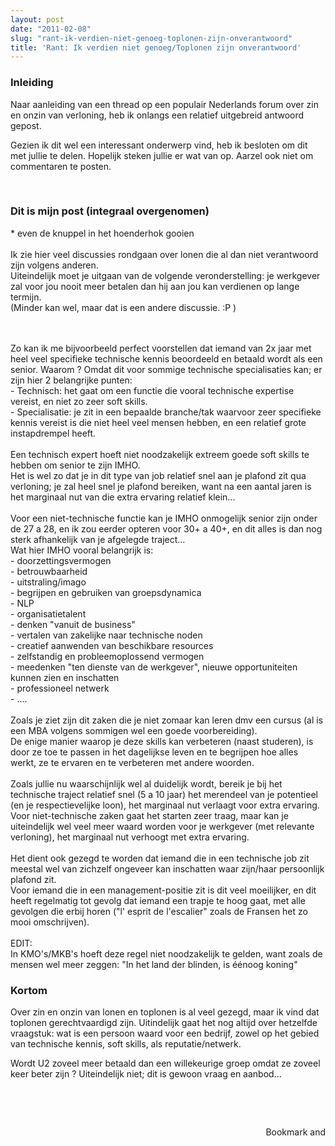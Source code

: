 ```yaml
---
layout: post
date: "2011-02-08"
slug: "rant-ik-verdien-niet-genoeg-toplonen-zijn-onverantwoord"
title: 'Rant: Ik verdien niet genoeg/Toplonen zijn onverantwoord'
---
```


<h3>Inleiding</h3>
<p>Naar aanleiding van een thread op een populair Nederlands forum over zin en onzin van verloning, heb ik onlangs een relatief uitgebreid antwoord gepost.</p>
<p>Gezien ik dit wel een interessant onderwerp vind, heb ik besloten om dit met jullie te delen. Hopelijk steken jullie er wat van op. Aarzel ook niet om commentaren te posten.</p>
<p>&nbsp;</p>
<h3>Dit is mijn post (integraal overgenomen)</h3>
<p>* even de knuppel in het hoenderhok gooien<br /> <br /> Ik zie hier veel discussies rondgaan over lonen die al dan niet verantwoord zijn volgens anderen.<br /> Uiteindelijk moet je uitgaan van de volgende veronderstelling: je  werkgever zal voor jou nooit meer betalen dan hij aan jou kan verdienen  op lange termijn.<br /> (Minder kan wel, maar dat is een andere discussie. :P  )</p>
<p><br /><br /> Zo kan ik me bijvoorbeeld perfect voorstellen dat iemand van 2x jaar met  heel veel specifieke technische kennis beoordeeld en betaald wordt als  een senior. Waarom ? Omdat dit voor sommige technische specialisaties  kan; er zijn hier 2 belangrijke punten:<br /> - Technisch: het gaat om een functie die vooral technische expertise vereist, en niet zo zeer soft skills.<br /> - Specialisatie: je zit in een bepaalde branche/tak waarvoor zeer  specifieke kennis vereist is die niet heel veel mensen hebben, en een  relatief grote instapdrempel heeft.<br /> <br /> Een technisch expert hoeft niet noodzakelijk extreem goede soft skills te hebben om senior te zijn IMHO.<br /> Het is wel zo dat je in dit type van job relatief snel aan je plafond  zit qua verloning; je zal heel snel je plafond bereiken, want na een  aantal jaren is het marginaal nut van die extra ervaring relatief  klein...<br /> <br /> Voor een niet-technische functie kan je IMHO onmogelijk senior zijn  onder de 27 a 28, en ik zou eerder opteren voor 30+ a 40+, en dit alles  is dan nog sterk afhankelijk van je afgelegde traject... <br /> Wat hier IMHO vooral belangrijk is:<br /> - doorzettingsvermogen<br /> - betrouwbaarheid<br /> - uitstraling/imago<br /> - begrijpen en gebruiken van groepsdynamica<br /> - NLP<br /> - organisatietalent<br /> - denken "vanuit de business"<br /> - vertalen van zakelijke naar technische noden<br /> - creatief aanwenden van beschikbare resources<br /> - zelfstandig en probleemoplossend vermogen<br /> - meedenken "ten dienste van de werkgever", nieuwe opportuniteiten kunnen zien en inschatten<br /> - professioneel netwerk<br /> - ....<br /> <br /> Zoals je ziet zijn dit zaken die je niet zomaar kan leren dmv een cursus  (al is een MBA volgens sommigen wel een goede voorbereiding).<br /> De enige manier waarop je deze skills kan verbeteren (naast studeren),  is door ze toe te passen in het dagelijkse leven en te begrijpen hoe  alles werkt, ze te ervaren en te verbeteren met andere woorden.<br /> <br /> Zoals jullie nu waarschijnlijk wel al duidelijk wordt, bereik je bij het  technische traject relatief snel (5 a 10 jaar) het merendeel van je  potentieel (en je respectievelijke loon), het marginaal nut verlaagt  voor extra ervaring.<br /> Voor niet-technische zaken gaat het starten zeer traag, maar kan je  uiteindelijk wel veel meer waard worden voor je werkgever (met relevante  verloning), het marginaal nut verhoogt met extra ervaring.<br /> <br /> Het dient ook gezegd te worden dat iemand die in een technische job zit  meestal wel van zichzelf ongeveer kan inschatten waar zijn/haar  persoonlijk plafond zit.<br /> Voor iemand die in een management-positie zit is dit veel moeilijker, en  dit heeft regelmatig tot gevolg dat iemand een trapje te hoog gaat, met  alle gevolgen die erbij horen ("l' esprit de l'escalier" zoals de  Fransen het zo mooi omschrijven).<br /> <br /> EDIT:<br /> In KMO's/MKB's hoeft deze regel niet noodzakelijk te gelden, want zoals  de mensen wel meer zeggen: "In het land der blinden, is &eacute;&eacute;noog koning"</p>
<h3>Kortom</h3>
<p>Over zin en onzin van lonen en toplonen is al veel gezegd, maar ik vind dat toplonen gerechtvaardigd zijn. Uitindelijk gaat het nog altijd over hetzelfde vraagstuk: wat is een persoon waard voor een bedrijf, zowel op het gebied van technische kennis, soft skills, als reputatie/netwerk.</p>
<p>Wordt U2 zoveel meer betaald dan een willekeurige groep omdat ze zoveel keer beter zijn ? Uiteindelijk niet; dit is gewoon vraag en aanbod...</p>
<p>&nbsp;</p>
<p class="edit">&nbsp;</p><div style="text-align:right"><a class="addthis_button" href="https://www.addthis.com/bookmark.php?v=250&amp;pub=xa-4aec37702e3161d4"><img src="https://s7.addthis.com/static/btn/v2/lg-share-en.gif" width="125" height="16" alt="Bookmark and Share" style="border:0"/></a><script type="text/javascript" src="https://s7.addthis.com/js/250/addthis_widget.js#pub=xa-4aec37702e3161d4"></script></div>
